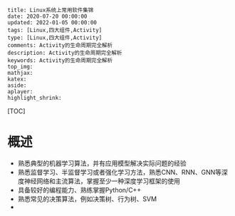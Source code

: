 ```
title: Linux系统上常用软件集锦
date: 2020-07-20 00:00:00
updated: 2022-01-05 00:00:00
tags: [Linux,四大组件,Activity]
type: [Linux,四大组件,Activity]
comments: Activity的生命周期完全解析
description: Activity的生命周期完全解析
keywords: Activity的生命周期完全解析
top_img:
mathjax:
katex:
aside:
aplayer:
highlight_shrink:
```

[TOC]



# 概述

- 熟悉典型的机器学习算法，并有应用模型解决实际问题的经验
- 熟悉监督学习、半监督学习或者强化学习方法，熟悉CNN、RNN、GNN等深度神经网络和主流算法，掌握至少一种深度学习框架的使用
- 具备较好的编程能力、熟练掌握Python/C++
- 熟悉常见的决策算法，例如决策树、行为树、SVM
- 
